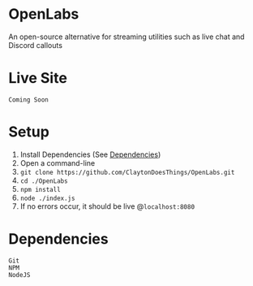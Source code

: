 # OpenLabs
An open-source alternative for streaming utilities such as live chat and Discord callouts

# Live Site
`Coming Soon`

# Setup
1. Install Dependencies (See [Dependencies](#Dependencies))
2. Open a command-line
3. `git clone https://github.com/ClaytonDoesThings/OpenLabs.git`
4. `cd ./OpenLabs`
5. `npm install`
6. `node ./index.js`
7. If no errors occur, it should be live @`localhost:8080`

# Dependencies
```
Git
NPM
NodeJS
```
